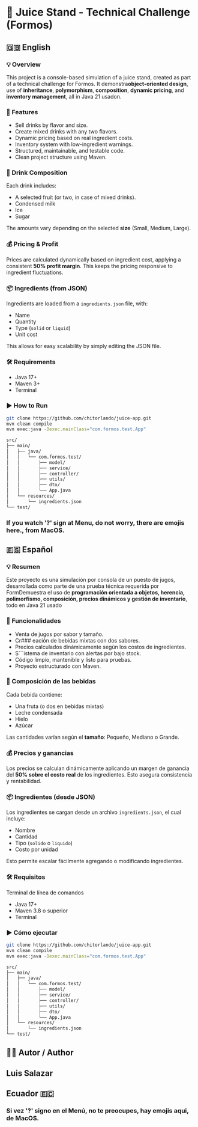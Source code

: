 # 🍹 Juice Stand - Technical Challenge (Formos)

## 🇬🇧 English

### 💡 Overview

This project is a console-based simulation of a juice stand, created as part of a technical challenge for Formos. It demonstra**object-oriented design**, use of **inheritance**, **polymorphism**, **composition**, **dynamic pricing**, and **inventory management**, all in Java 21 usadon.

### 🧱 Features

- Sell drinks by flavor and size.
- Create mixed drinks with any two flavors.
- Dynamic pricing based on real ingredient costs.
- Inventory system with low-ingredient warnings.
- Structured, maintainable, and testable code.
- Clean project structure using Maven.

### 🧃 Drink Composition

Each drink includes:
- A selected fruit (or two, in case of mixed drinks).
- Condensed milk
- Ice
- Sugar

The amounts vary depending on the selected **size** (Small, Medium, Large).

### 💰 Pricing & Profit

Prices are calculated dynamically based on ingredient cost, applying a consistent **50% profit margin**. This keeps the pricing responsive to ingredient fluctuations.

### 📦 Ingredients (from JSON)

Ingredients are loaded from a `ingredients.json` file, with:
- Name
- Quantity
- Type (`solid` or `liquid`)
- Unit cost

This allows for easy scalability by simply editing the JSON file.

### 🛠️ Requirements

- Java 17+
- Maven 3+
- Terminal

### ▶️ How to Run

```bash
git clone https://github.com/chitorlando/juice-app.git
mvn clean compile
mvn exec:java -Dexec.mainClass="com.formos.test.App"

src/
├── main/
│   ├── java/
│   │   └── com.formos.test/
│   │       ├── model/
│   │       ├── service/
│   │       ├── controller/
│   │       ├── utils/
│   │       ├── dto/
│   │       └── App.java
│   └── resources/
│       └── ingredients.json
└── test/
```

### If you watch '?' sign at Menu, do not worry, there are emojis here., from MacOS.

## 🇪🇸 Español

### 💡 Resumen

Este proyecto es una simulación por consola de un puesto de jugos, desarrollada como parte de una prueba técnica requerida por FormDemuestra el uso de **programación orientada a objetos, herencia, polimorfismo, composición, precios dinámicos y gestión de inventario**, todo en Java 21 usado

### 🧱 Funcionalidades

- Venta de jugos por sabor y tamaño.
- Cr### eación de bebidas mixtas con dos sabores.
- Precios calculados dinámicamente según los costos de ingredientes.
- S```istema de inventario con alertas por bajo stock.
- Código limpio, mantenible y listo para pruebas.
- Proyecto estructurado con Maven.

### 🧃 Composición de las bebidas

Cada bebida contiene:
- Una fruta (o dos en bebidas mixtas)
- Leche condensada
- Hielo
- Azúcar

Las cantidades varían según el **tamaño**: Pequeño, Mediano o Grande.

### 💰 Precios y ganancias

Los precios se calculan dinámicamente aplicando un margen de ganancia del **50% sobre el costo real** de los ingredientes. Esto asegura consistencia y rentabilidad.

### 📦 Ingredientes (desde JSON)

Los ingredientes se cargan desde un archivo `ingredients.json`, el cual incluye:
- Nombre
- Cantidad
- Tipo (`solido` o `liquido`)
- Costo por unidad

Esto permite escalar fácilmente agregando o modificando ingredientes.

### 🛠️ Requisitos

Terminal de línea de comandos
- Java 17+
- Maven 3.8 o superior
- Terminal

### ▶️ Cómo ejecutar
```bash
git clone https://github.com/chitorlando/juice-app.git
mvn clean compile
mvn exec:java -Dexec.mainClass="com.formos.test.App"

src/
├── main/
│   ├── java/
│   │   └── com.formos.test/
│   │       ├── model/
│   │       ├── service/
│   │       ├── controller/
│   │       ├── utils/
│   │       ├── dto/
│   │       └── App.java
│   └── resources/
│       └── ingredients.json
└── test/
```

## 👨‍💻 Autor / Author
## Luis Salazar
## Ecuador 🇪🇨

### Si vez '?' signo en el Menú, no te preocupes, hay emojis aqui, de MacOS.